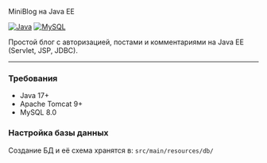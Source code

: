  MiniBlog на Java EE

[![Java](https://img.shields.io/badge/Java-17%2B-blue)](https://openjdk.org/)
[![MySQL](https://img.shields.io/badge/MySQL-8.0-orange)](https://www.mysql.com/)

Простой блог с авторизацией, постами и комментариями на Java EE (Servlet, JSP, JDBC).

---

### Требования
- Java 17+
- Apache Tomcat 9+
- MySQL 8.0

### Настройка базы данных
Создание БД и её схема хранятся в: `src/main/resources/db/`
